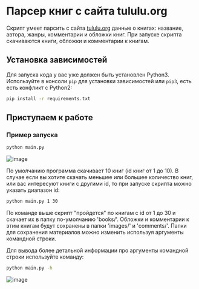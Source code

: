 # Парсер книг с сайта tululu.org
Скрипт умеет парсить с сайта [tululu.org](https://tululu.org/) данные о книгах: название, автора, жанры, комментарии и обложки книг.
При запуске скрипта скачиваются книги, обложки и комментарии к книгам.

## Установка зависимостей
Для запуска кода у вас уже должен быть установлен Python3.
Используйте в консоли `pip` для установки зависимостей или `pip3`, есть есть конфликт с Python2:
```bash
pip install -r requirements.txt
```
## Приступаем к работе

### Пример запуска
```bash
python main.py
```
![image](https://user-images.githubusercontent.com/42252541/187942832-43ff1fc4-a2c1-4679-adff-bc3dd98d029a.png)

По умолчанию программа скачивает 10 книг (id книг от 1 до 10).
В случае если вы хотите скачать меньшее или большее количество книг, или вас интересуют книги с другими id, то при запуске скрипта можно указать диапазон id:
```bash
python main.py 1 30
```
По команде выше скрипт "пройдется" по книгам с id от 1 до 30 и скачает их в папку по-умолчанию 'books/'. Обложки и комментарии к этим книгам будут сохранены в папки 'images/' и 'comments/'. Папки для сохранения материалов можно изменить используя аргументы командной строки.

Для вывода более детальной информации про аргументы командной строки используйте команду:
```bash
python main.py -h
```
![image](https://user-images.githubusercontent.com/42252541/187944089-7344d7e9-3f60-48e9-8af4-5d46669b33af.png)
